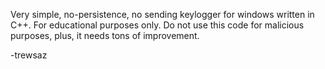 Very simple, no-persistence, no sending keylogger for windows written in C++. For educational purposes only. 
Do not use this code for malicious purposes, plus, it needs tons of improvement.

-trewsaz
